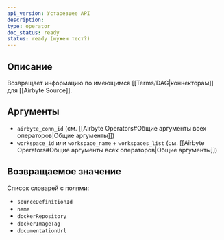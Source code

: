 ```yaml
---
api_version: Устаревшее API
description: 
type: operator
doc_status: ready
status: ready (нужен тест?)
---
```

## Описание
Возвращает информацию по имеющимся [[Terms/DAG|коннекторам]] для [[Airbyte Source]].
## Аргументы
- `airbyte_conn_id` (см. [[Airbyte Operators#Общие аргументы всех операторов|Общие аргументы]])
- `workspace_id` или `workspace_name` + `workspaces_list` (см. [[Airbyte Operators#Общие аргументы всех операторов|Общие аргументы]])
## Возвращаемое значение
Список словарей с полями:
- `sourceDefinitionId`
- `name` 
- `dockerRepository`
- `dockerImageTag`
- `documentationUrl`